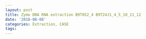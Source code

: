 ```yaml
---
layout: post
title: Zymo DNA RNA extraction B9T0S2_4 B9T24J1_4_5_10_11_12
date: '2018-08-08'
categories: Extraction, CASE
tags: 
---
```

